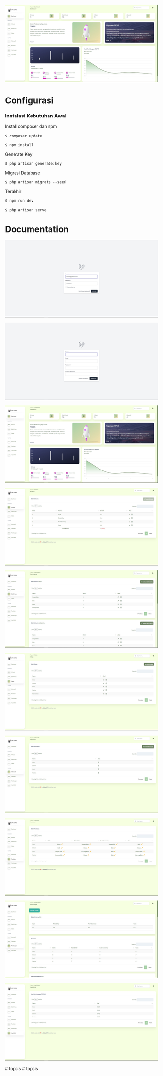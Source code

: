 <p align="center"><img src="public/img/dokumentasi/dashboard.jpg" alt="Laravel Logo"></p>

# Configurasi

### Instalasi Kebutuhan Awal
Install composer dan npm
```
$ composer update
```
```
$ npm install
```
Generate Key
```
$ php artisan generate:key
```
Migrasi Database
```
$ php artisan migrate --seed
```
Terakhir
```
$ npm run dev
```
```
$ php artisan serve
```

# Documentation
<p align="center"><img src="public/img/dokumentasi/login.jpg"></p>
<p align="center"><img src="public/img/dokumentasi/register.jpg"></p>
<p align="center"><img src="public/img/dokumentasi/dashboard.jpg"></p>
<p align="center"><img src="public/img/dokumentasi/kriteria.jpg"></p>
<p align="center"><img src="public/img/dokumentasi/sub-kriteria.jpg"></p>
<p align="center"><img src="public/img/dokumentasi/objek.jpg"></p>
<p align="center"><img src="public/img/dokumentasi/alternatif.jpg"></p>
<p align="center"><img src="public/img/dokumentasi/penilaian.jpg"></p>
<p align="center"><img src="public/img/dokumentasi/perhitungan.jpg"></p>
<p align="center"><img src="public/img/dokumentasi/hasil-akhir.jpg"></p>#   t o p s i s 
 
 #   t o p s i s 
 
 